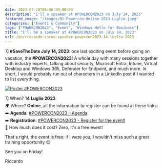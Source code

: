 ```yaml
---
date: 2023-07-10T05:00:00-00:00
description: "I'll a speaker at #POWERCON2023 on July 14, 2023"
featured_image: "/images/01-Powercon-Online-2023-Luglio.jpeg"
categories: ["Eventi & Community"]
tags: ["POWERCON2023", "Event", "Windows Hello for Business"]
title: "I'll be a speaker at #POWERCON2023 on July 14, 2023"
url: /en/riccardo-corna-speaker-powercon2023-14-luglio-2023
---
```

🗓️ **#SaveTheDate July 14, 2023**: one last exciting event before going on vacation, the **#POWERCON2023**! A whole day with many sessions together with industry experts, talking about security, Microsoft Entra, Intune, Virtual Desktop and Windows 365, Defender for Endpoint, and much more. In short, I would probably run out of characters in a LinkedIn post if I wanted to list everything.

[![Poster #POWERCON2023](/images/01-Powercon-Online-2023-Luglio.jpeg)](https://www.ictpower.it/events/powercon2023-gestione-moderna-e-sicura-del-workplace-evento-online-gratuito.htm)

🗓️ When? **14 Luglio 2023**  
🌍 Where? **Online**, all the information to register can be found at these links:  
➡️ **Agenda**: [#POWERCON2023 – Agenda](https://www.ictpower.it/events/powercon2023-gestione-moderna-e-sicura-del-workplace-evento-online-gratuito.htm)  
➡️ **Registration**: [#POWERCON2023 - Register for the event!](https://www.eventbrite.it/e/biglietti-powercon2023-gestione-moderna-e-sicura-del-workplace-evento-online-gra-669886517607)  
🤑 How much does it cost? Zero, it's a free event!

That's right, the event is free: if I were you, I wouldn't miss such a great training opportunity 😉

See you on Friday!

Riccardo